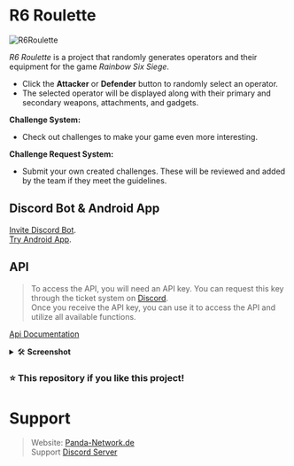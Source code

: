 # R6 Roulette

![R6Roulette](https://lonoxx.me/dist/img/Banner/R6Roulette.png)

_R6 Roulette_ is a project that randomly generates operators and their equipment for the game _Rainbow Six Siege_.

- Click the **Attacker** or **Defender** button to randomly select an operator.
- The selected operator will be displayed along with their primary and secondary weapons, attachments, and gadgets.

**Challenge System:**

- Check out challenges to make your game even more interesting.

**Challenge Request System:**

- Submit your own created challenges. These will be reviewed and added by the team if they meet the guidelines.

## Discord Bot & Android App

[Invite Discord Bot](https://pnnet.dev/r6discord). \
[Try Android App](https://pnnet.dev/r6android).

## API

> To access the API, you will need an API key. You can request this key through the ticket system on [Discord](https://discord.gg/z8ScRvf).  
> Once you receive the API key, you can use it to access the API and utilize all available functions.

[Api Documentation](https://docs.panda-network.de/#/site/r6roulette)

<details>
  <summary>🛠️ <b>Screenshot</b></summary>
  
  <details>
    <summary><b>Discord Bot</b></summary>
    <a href="https://imagicx.de/i/mGDygPXcuhJI"><img src="https://cdn.r6roulette.de/about/DiscordBot/operator.png" alt="operator.png" width="100%"></a>
    <a href="https://imagicx.de/i/wvz3hdqMAHVQ"><img src="https://cdn.r6roulette.de/about/DiscordBot/attacker.png" alt="attacker.png" width="100%"></a>
    <a href="https://imagicx.de/i/KROZ9yeSPAE7"><img src="https://cdn.r6roulette.de/about/DiscordBot/getchallenge.png" alt="getchallenge.png"  width="100%"></a>
    <a href="https://imagicx.de/i/0Kf1Xt5qOInu"><img src="https://cdn.r6roulette.de/about/DiscordBot/changelog.png" alt="changelog.png" width="100%"></a>
    <a href="https://imagicx.de/i/qZSHDeFWy9tu"><img src="https://cdn.r6roulette.de/about/DiscordBot/invite.png" alt="invite.png" width="100%"></a>
  </details>

  <details>
    <summary><b>Homepage</b></summary>
    <a href="https://imagicx.de/i/94r7ibgaKTWc"><img src="https://cdn.r6roulette.de/about/Web/homepage.png" alt="operator.png" width="100%"></a>
  </details>

  <details>
    <summary><b>App</b></summary>
    <a href="https://cdn.r6roulette.de/about/App/Android/Handy_App_OP.jpg"><img src="https://cdn.r6roulette.de/about/App/Android/Handy_App_OP.jpg" alt="Handy_App_CH.jpg" width="100%"></a>
    <a href="https://cdn.r6roulette.de/about/App/Android/Handy_App_CH.jpg"><img src="https://cdn.r6roulette.de/about/App/Android/Handy_App_CH.jpg" alt="Handy_App_CH.jpg" width="100%"></a>
  </details>
  
</details>

### ⭐ This repository if you like this project!

# Support

> Website: [Panda-Network.de](https://panda-network.de) \
> Support [Discord Server](https://discord.gg/z8ScRvf)
